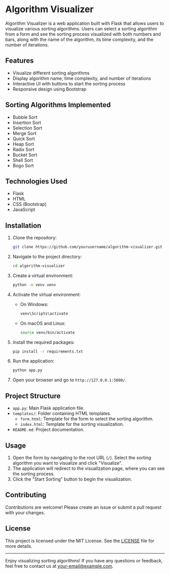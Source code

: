 # Algorithm Visualizer

Algorithm Visualizer is a web application built with Flask that allows users to visualize various sorting algorithms. Users can select a sorting algorithm from a form and see the sorting process visualized with both numbers and bars, along with the name of the algorithm, its time complexity, and the number of iterations.

## Features

- Visualize different sorting algorithms
- Display algorithm name, time complexity, and number of iterations
- Interactive UI with buttons to start the sorting process
- Responsive design using Bootstrap

## Sorting Algorithms Implemented

- Bubble Sort
- Insertion Sort
- Selection Sort
- Merge Sort
- Quick Sort
- Heap Sort
- Radix Sort
- Bucket Sort
- Shell Sort
- Bogo Sort

## Technologies Used

- Flask
- HTML
- CSS (Bootstrap)
- JavaScript

## Installation

1. Clone the repository:

    ```bash
    git clone https://github.com/yourusername/algorithm-visualizer.git
    ```

2. Navigate to the project directory:

    ```bash
    cd algorithm-visualizer
    ```

3. Create a virtual environment:

    ```bash
    python -m venv venv
    ```

4. Activate the virtual environment:

    - On Windows:

        ```bash
        venv\Scripts\activate
        ```

    - On macOS and Linux:

        ```bash
        source venv/bin/activate
        ```

5. Install the required packages:

    ```bash
    pip install -r requirements.txt
    ```

6. Run the application:

    ```bash
    python app.py
    ```

7. Open your browser and go to `http://127.0.0.1:5000/`.

## Project Structure


- `app.py`: Main Flask application file.
- `templates/`: Folder containing HTML templates.
  - `form.html`: Template for the form to select the sorting algorithm.
  - `index.html`: Template for the sorting visualization.
- `README.md`: Project documentation.


## Usage

1. Open the form by navigating to the root URL (`/`). Select the sorting algorithm you want to visualize and click "Visualize".
2. The application will redirect to the visualization page, where you can see the sorting process.
3. Click the "Start Sorting" button to begin the visualization.

## Contributing

Contributions are welcome! Please create an issue or submit a pull request with your changes.

## License

This project is licensed under the MIT License. See the [LICENSE](LICENSE) file for more details.

---

Enjoy visualizing sorting algorithms! If you have any questions or feedback, feel free to contact us at your-email@example.com.
